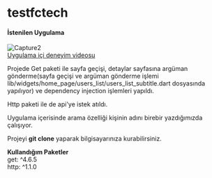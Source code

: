 # testfctech
#### İstenilen Uygulama
![Capture2](https://github.com/yilmazozkan2/testfctech/assets/52213548/40e7fe5e-ebe4-460d-b168-7c2cec1af532)  
[Uygulama içi deneyim videosu](https://drive.google.com/file/d/1RO-iVCmuX7E1Ubas7cPicKh64q4fLuUV/view?usp=sharing)  

Projede Get paketi ile sayfa geçişi, detaylar sayfasına argüman gönderme(sayfa geçişi ve argüman gönderme işlemi lib/widgets/home_page/users_list/users_list_subtitle.dart dosyasında yapılıyor) ve dependency injection işlemleri yapıldı.  

Http paketi ile de api'ye istek atıldı.  

Uygulama içerisinde arama özelliği kişinin adını birebir yazdığımızda çalışıyor.  

Projeyi __git clone__ yaparak bilgisayarınıza kurabilirsiniz.  

**Kullandığım Paketler**  
get: ^4.6.5  
http: ^1.1.0  
